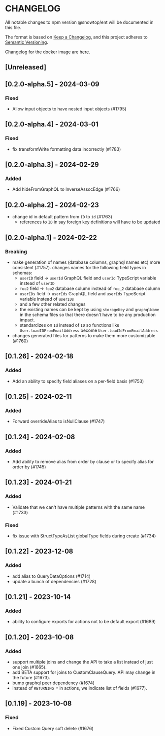 # CHANGELOG

All notable changes to npm version @snowtop/ent will be documented in this file.

The format is based on [Keep a Changelog](https://keepachangelog.com/en/1.0.0/),
and this project adheres to [Semantic Versioning](https://semver.org/spec/v2.0.0.html).

Changelog for the docker image are [here](/docker_CHANGELOG.md).

## [Unreleased]

## [0.2.0-alpha.5] - 2024-03-09

### Fixed

- Allow input objects to have nested input objects (#1795)

## [0.2.0-alpha.4] - 2024-03-01

### Fixed

- fix transformWrite formatting data incorrectly (#1783)

## [0.2.0-alpha.3] - 2024-02-29

### Added

- Add hideFromGraphQL to InverseAssocEdge (#1766)


## [0.2.0-alpha.2] - 2024-02-23

- change id in default pattern from `ID` to `id` (#1763)
  * references to `ID` in say foreign key definitions will have to be updated

## [0.2.0-alpha.1] - 2024-02-22

### Breaking

- make generation of names (database columns, graphql names etc) more consistent (#1757). changes names for the following field types in schemas: 
  * `userID` field -> `userId` GraphQL field and `userId` TypeScript variable instead of `userID`
  * `foo2` field -> `foo2` database column instead of `foo_2` database column
  * `userIDs` field -> `userIds` GraphQL field and `userIds` TypeScript variable instead of `userIDs`
  * and a few other related changes
  * the existing names can be kept by using `storageKey` and `graphqlName` in the schema files so that there doesn't have to be any production impact.
  * standardizes on `Id` instead of `ID` so functions like `User.loadIDFromEmailAddress` become `User.loadIdFromEmailAddress`
- changes generated files for patterns to make them more customizable (#1760)


## [0.1.26] - 2024-02-18

### Added

- Add an ability to specify field aliases on a per-field basis (#1753)

## [0.1.25] - 2024-02-11

### Added

- Forward overrideAlias to isNullClause (#1747)

## [0.1.24] - 2024-02-08

### Added

- Add ability to remove alias from order by clause or to specify alias for order by (#1745)

## [0.1.23] - 2024-01-21

### Added

- Validate that we can't have multiple patterns with the same name (#1733)

### Fixed

- fix issue with StructTypeAsList globalType fields during create (#1734)

## [0.1.22] - 2023-12-08

### Added

- add alias to QueryDataOptions (#1714)
- update a bunch of dependencies (#1728)

## [0.1.21] - 2023-10-14

### Added

- ability to configure exports for actions not to be default export (#1689)

## [0.1.20] - 2023-10-08

### Added

- support multiple joins and change the API to take a list instead of just one join (#1665).
- add BETA support for joins to CustomClauseQuery. API may change in the future (#1673).
- bump graphql peer dependency (#1674)
- instead of `RETURNING *` in actions, we indicate list of fields (#1677).

## [0.1.19] - 2023-10-08

### Fixed

- Fixed Custom Query soft delete (#1676)
